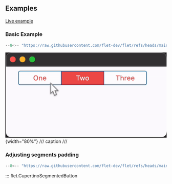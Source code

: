## Examples

[Live example](https://flet-controls-gallery.fly.dev/buttons/cupertinosegmentedbutton)

### Basic Example

```python
--8<-- "https://raw.githubusercontent.com/flet-dev/flet/refs/heads/main/sdk/python/examples/controls/cupertino-segmented-button/basic.py"
```

![basic](https://raw.githubusercontent.com/flet-dev/flet/main/sdk/python/examples/controls/cupertino-segmented-button/media/basic.gif){width="80%"}
/// caption
///

### Adjusting segments padding

```python
--8<-- "https://raw.githubusercontent.com/flet-dev/flet/refs/heads/main/sdk/python/examples/controls/cupertino-segmented-button/segments-padding.py"
```

::: flet.CupertinoSegmentedButton
